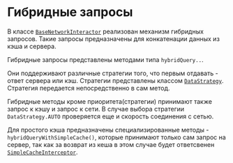 # Гибридные запросы

В классе [`BaseNetworkInteractor`][base] реализован механизм гибридных запросов.
Такие запросы предназначены для конкатенации данных из кэша и сервера.

Гибридные запросы представлены методами типа `hybridQuery..`.

Они поддерживают различные стратегии того, что первым отдавать - ответ сервера
или кэш. Стратегии представлены классом [`DataStrategy`][strategy]. Стратегия
передается непосредственно в сам метод.

Гибридные методы кроме приоритета(стратегии) принимают также запрос к кэшу
и запрос к сети. В случае выбора стратегии `DataStrategy.AUTO` проверяется еще
и скорость соединения с сетью.

Для простого кэша предназначены специализированные методы -
`hybridQueryWithSimpleCache()`, которые принимают только сам запрос на сервер,
так как за возврат из кеша в этом случае будет ответсвенен [`SimpleCacheInterceptor`][simple].



[base]: ../src/main/java/ru/surfstudio/android/network/BaseNetworkInteractor.java
[strategy]: ../src/main/java/ru/surfstudio/android/network/DataStrategy.java
[simple]: ../src/main/java/ru/surfstudio/android/network/cache/SimpleCacheInterceptor.java